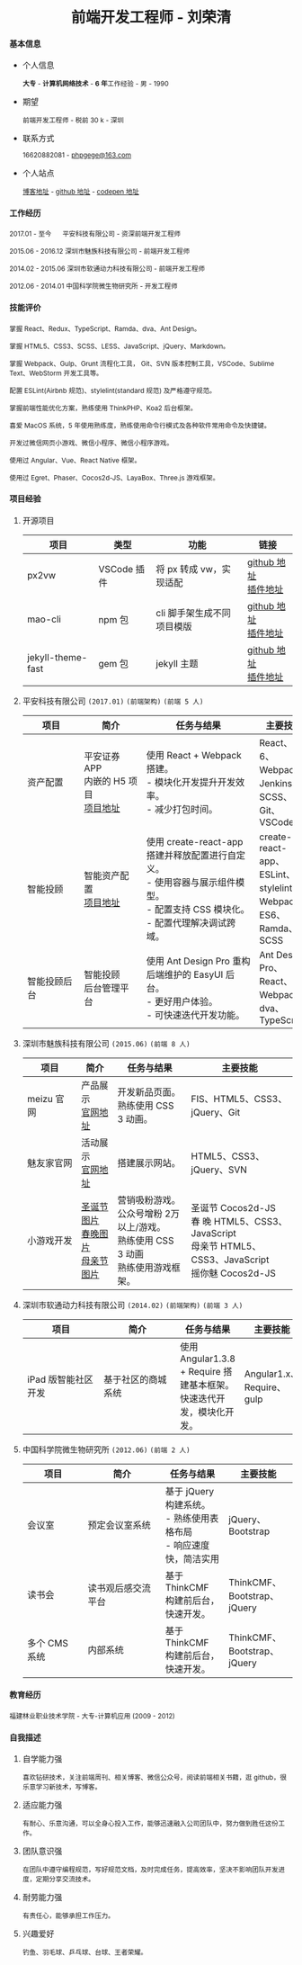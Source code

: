 <center><div style="font-size: 26px; font-weight: bold; ">前端开发工程师 - 刘荣清</div></center>

#### 基本信息

- 个人信息

   <small>**大专** - **计算机网络技术** - **6 年**工作经验 - 男 - 1990</small>

- 期望

  <small>前端开发工程师 - 税前 30 k - 深圳</small>

- 联系方式

  <small>16620882081 - phpgege@163.com</small>

- 个人站点

  <small>[博客地址](https://www.liurongqing.com) - [github 地址](https://www.github.com/liurongqing) - [codepen 地址](https://codepen.io/liurongqing)</small>

#### 工作经历

<small>2017.01 - 至今 &nbsp;&nbsp;&nbsp;&nbsp;    平安科技有限公司 - 资深前端开发工程师</small>

<small>2015.06 - 2016.12 深圳市魅族科技有限公司 - 前端开发工程师</small>

<small>2014.02 - 2015.06 深圳市软通动力科技有限公司 - 前端开发工程师</small>

<small>2012.06 - 2014.01 中国科学院微生物研究所 - 开发工程师</small>

#### 技能评价

<small>掌握 React、Redux、TypeScript、Ramda、dva、Ant Design。</small>

<small>掌握 HTML5、CSS3、SCSS、LESS、JavaScript、jQuery、Markdown。</small>

<small>掌握 Webpack、Gulp、Grunt 流程化工具， Git、SVN 版本控制工具，VSCode、Sublime Text、WebStorm 开发工具等。</small>

<small>配置 ESLint(Airbnb 规范)、stylelint(standard 规范) 及严格遵守规范。</small>

<small>掌握前端性能优化方案，熟练使用 ThinkPHP、Koa2 后台框架。</small>

<small>喜爱 MacOS 系统，5 年使用熟练度，熟练使用命令行模式及各种软件常用命令及快捷键。</small>

<small>开发过微信网页小游戏、微信小程序、微信小程序游戏。</small>

<small>使用过 Angular、Vue、React Native 框架。</small>

<small>使用过 Egret、Phaser、Cocos2d-JS、LayaBox、Three.js 游戏框架。</small>


#### 项目经验

1. 开源项目

    | 项目              | 类型        | 功能                       | 链接                                                         |
    | ----------------- | ----------- | -------------------------- | ------------------------------------------------------------ |
    | px2vw             | VSCode 插件 | 将 px 转成 vw，实现适配    | [github 地址](https://github.com/liurongqing/px2vw)<br />[插件地址](https://marketplace.visualstudio.com/items?itemName=liurongqing.px2vw) |
    | mao-cli           | npm 包      | cli 脚手架生成不同项目模版 | [github 地址](https://github.com/liurongqing/mao-cli)<br />[插件地址](https://www.npmjs.com/package/mao-cli) |
    | jekyll-theme-fast | gem 包      | jekyll 主题                | [github 地址](https://github.com/liurongqing/jekyll-theme-fast)<br />[插件地址](https://rubygems.org/gems/jekyll-theme-fast) |

2. 平安科技有限公司 `(2017.01)` `(前端架构)` `(前端 5 人)`

    | 项目                                     | 简介                                                         | 任务与结果                                                   | 主要技能                                                     |
    | ---------------------------------------- | ------------------------------------------------------------ | ------------------------------------------------------------ | ------------------------------------------------------------ |
    | <div style="width: 85px;">资产配置</div> | <div style="width: 95px;">平安证券 APP <br />内嵌的 H5 项目<br />[项目地址](https://m.stock.pingan.com/spss-aa/mobile/map.html) </div> | <div style="width: 185px;">使用 React + Webpack 搭建。<br />- 模块化开发提升开发效率。<br />- 减少打包时间。</div> | React、ES 6、Webpack、Jenkins、SCSS、Git、VSCode             |
    | 智能投顾                                 | 智能资产配置<br />[项目地址](https://pyxis.pingan.com/login/home) | 使用 create-react-app 搭建并释放配置进行自定义。<br />- 使用容器与展示组件模型。<br />- 配置支持 CSS 模块化。<br />- 配置代理解决调试跨域。 | create-react-app、ESLint、stylelint、Webpack、ES6、Ramda、SCSS |
    | 智能投顾后台                             | 智能投顾<br />后台管理平台                                   | 使用 Ant Design Pro 重构后端维护的 EasyUI 后台。<br />- 更好用户体验。<br />- 可快速迭代开发功能。 | Ant Design Pro、React、Webpack、dva、TypeScript              |


3. 深圳市魅族科技有限公司 `(2015.06)` `(前端 8 人)`

   | 项目                                       | 简介                                                         | 任务与结果                                                   | 主要技能                                                     |
   | ------------------------------------------ | ------------------------------------------------------------ | ------------------------------------------------------------ | ------------------------------------------------------------ |
   | <div style="width: 80px;">meizu 官网</div> | 产品展示<br />[官网地址](https://www.meizu.com/)             | 开发新品页面。<br />熟练使用 CSS 3 动画。                    | FIS、HTML5、CSS3、jQuery、Git                                |
   | 魅友家官网                                 | 活动展示<br />[官网地址](http://myj.meizu.com/)              | 搭建展示网站。                                               | HTML5、CSS3、jQuery、SVN                                     |
   | 小游戏开发                                 | [圣诞节图片](https://sqa-res.oss-cn-beijing.aliyuncs.com/resume/3411534042240_.pic.jpg)<br />[春晚图片](https://sqa-res.oss-cn-beijing.aliyuncs.com/resume/3421534042240_.pic.jpg)<br />[母亲节图片](https://sqa-res.oss-cn-beijing.aliyuncs.com/resume/3431534042240_.pic.jpg) | 营销吸粉游戏。<br />公众号增粉 2万以上/游戏。<br />熟练使用 CSS 3 动画<br />熟练使用游戏框架。 | 圣诞节 Cocos2d-JS<br />春    晚 HTML5、CSS3、JavaScript<br />母亲节 HTML5、CSS3、JavaScript<br />摇你魅 Cocos2d-JS<br /> |

4. 深圳市软通动力科技有限公司 `(2014.02)` `(前端架构)` `(前端 3 人)`

   | 项目                                                 | 简介                                                | 任务与结果                                                   | 主要技能                  |
   | ---------------------------------------------------- | --------------------------------------------------- | ------------------------------------------------------------ | ------------------------- |
   | <div style="width: 120px;">iPad 版智能社区开发</div> | <div style="width: 120px;">基于社区的商城系统</div> | 使用 Angular1.3.8 + Require 搭建基本框架。<br />快速迭代开发，模块化开发。 | Angular1.x、Require、gulp |

5. 中国科学院微生物研究所 `(2012.06)` `(前端 2 人)`

   | 项目                                   | 简介                                      | 任务与结果                                                   | 主要技能                    |
   | -------------------------------------- | ----------------------------------------- | ------------------------------------------------------------ | --------------------------- |
   | <div style="width: 90px;">会议室</div> | <div style="width: 120px;">预定会议室系统 | 基于 jQuery 构建系统。<br />- 熟练使用表格布局<br />- 响应速度快，简洁实用 | jQuery、Bootstrap           |
   | 读书会                                 | 读书观后感交流平台                        | 基于 ThinkCMF 构建前后台，快速开发。                         | ThinkCMF、Bootstrap、jQuery |
   | 多个 CMS 系统                          | 内部系统                                  | 基于 ThinkCMF 构建前后台，快速开发。                         | ThinkCMF、Bootstrap、jQuery |

#### 教育经历

<small>福建林业职业技术学院 - 大专-计算机应用 (2009 - 2012)</small>

#### 自我描述

1. 自学能力强

   <small>喜欢钻研技术，关注前端周刊、相关博客、微信公众号，阅读前端相关书籍，逛 github，很乐意学习新技术，写博客。</small>

2. 适应能力强

   <small>有耐心、乐意沟通，可以全身心投入工作，能够迅速融入公司团队中，努力做到胜任这份工作。</small>

3. 团队意识强

   <small>在团队中遵守编程规范，写好规范文档，及时完成任务，提高效率，坚决不影响团队开发进度，定期分享交流技术。</small>

4. 耐劳能力强

   <small>有责任心，能够承担工作压力。</small>

5. 兴趣爱好

   <small>钓鱼、羽毛球、乒乓球、台球、王者荣耀。</small>

